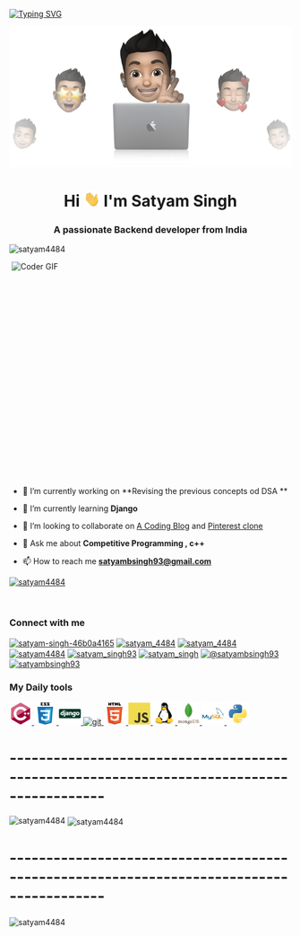 [![Typing SVG](https://readme-typing-svg.herokuapp.com?color=1A93F7&size=25&center=true&width=600&lines=Welcome+to+My+Repository+!+Do+Contribute+)](https://git.io/typing-svg)

<p align="center"><img src="https://raw.githubusercontent.com/KevinPatel04/KevinPatel04/master/cover-thompson.png"></p>
<h1 align="center">Hi <img src="https://github.com/ankitwarbhe/ankitwarbhe/blob/master/Hi.gif" width="29px"> I'm Satyam Singh</h1>
<h3 align="center">A passionate Backend developer from India</h3>


<p align="left"> <img src="https://komarev.com/ghpvc/?username=satyam4484&label=Profile%20views&color=0e75b6&style=flat" alt="satyam4484" /> </p>
<img align="right" src="https://github.com/ankitwarbhe/ankitwarbhe/blob/master/developer.gif" alt="Coder GIF" width="500" height="400">

- 🔭 I’m currently working on **Revising the previous concepts od DSA **

- 🌱 I’m currently learning **Django**

- 👯 I’m looking to collaborate on [A Coding Blog](https://github.com/satyam4484/A_Coding_Blog) and [Pinterest clone](https://github.com/satyam4484/Pinterest---clone)

- 💬 Ask me about **Competitive Programming , c++**

- 📫 How to reach me **satyambsingh93@gmail.com**



<p align="left"> <a href="https://github.com/ryo-ma/github-profile-trophy"><img src="https://github-profile-trophy.vercel.app/?username=satyam4484" alt="satyam4484" /></a> </p>

<p align="left"> <a href="https://twitter.com/" target="blank"><img src="https://img.shields.io/twitter/follow/?logo=twitter&style=for-the-badge" alt="" /></a> </p>

<h3 align="left">Connect with me</h3>
<p align="left">
<a href="https://linkedin.com/in/satyam-singh-46b0a4165" target="blank"><img align="center" src="https://raw.githubusercontent.com/rahuldkjain/github-profile-readme-generator/master/src/images/icons/Social/linked-in-alt.svg" alt="satyam-singh-46b0a4165" height="30" width="40" /></a>
<a href="https://instagram.com/satyam_4484" target="blank"><img align="center" src="https://raw.githubusercontent.com/rahuldkjain/github-profile-readme-generator/master/src/images/icons/Social/instagram.svg" alt="satyam_4484" height="30" width="40" /></a>
<a href="https://www.codechef.com/users/satyam_4484" target="blank"><img align="center" src="https://cdn.jsdelivr.net/npm/simple-icons@3.1.0/icons/codechef.svg" alt="satyam_4484" height="30" width="40" /></a>
<a href="https://www.hackerrank.com/satyam4484" target="blank"><img align="center" src="https://raw.githubusercontent.com/rahuldkjain/github-profile-readme-generator/master/src/images/icons/Social/hackerrank.svg" alt="satyam4484" height="30" width="40" /></a>
<a href="https://codeforces.com/profile/satyam_singh93" target="blank"><img align="center" src="https://cdn.jsdelivr.net/npm/simple-icons@3.0.1/icons/codeforces.svg" alt="satyam_singh93" height="30" width="40" /></a>
<a href="https://www.leetcode.com/satyam_singh" target="blank"><img align="center" src="https://raw.githubusercontent.com/rahuldkjain/github-profile-readme-generator/master/src/images/icons/Social/leet-code.svg" alt="satyam_singh" height="30" width="40" /></a>
<a href="https://www.hackerearth.com/@satyambsingh93" target="blank"><img align="center" src="https://raw.githubusercontent.com/rahuldkjain/github-profile-readme-generator/master/src/images/icons/Social/hackerearth.svg" alt="@satyambsingh93" height="30" width="40" /></a>
<a href="https://auth.geeksforgeeks.org/user/satyambsingh93" target="blank"><img align="center" src="https://raw.githubusercontent.com/rahuldkjain/github-profile-readme-generator/master/src/images/icons/Social/geeks-for-geeks.svg" alt="satyambsingh93" height="30" width="40" /></a>
</p>

<h3 align="left">My Daily tools </h3>
<p align="left"> <a href="https://www.w3schools.com/cpp/" target="_blank"> <img src="https://raw.githubusercontent.com/devicons/devicon/master/icons/cplusplus/cplusplus-original.svg" alt="cplusplus" width="40" height="40"/> </a> <a href="https://www.w3schools.com/css/" target="_blank"> <img src="https://raw.githubusercontent.com/devicons/devicon/master/icons/css3/css3-original-wordmark.svg" alt="css3" width="40" height="40"/> </a> <a href="https://www.djangoproject.com/" target="_blank"> <img src="https://raw.githubusercontent.com/devicons/devicon/master/icons/django/django-original.svg" alt="django" width="40" height="40"/> </a> <a href="https://git-scm.com/" target="_blank"> <img src="https://www.vectorlogo.zone/logos/git-scm/git-scm-icon.svg" alt="git" width="40" height="40"/> </a> <a href="https://www.w3.org/html/" target="_blank"> <img src="https://raw.githubusercontent.com/devicons/devicon/master/icons/html5/html5-original-wordmark.svg" alt="html5" width="40" height="40"/> </a> <a href="https://developer.mozilla.org/en-US/docs/Web/JavaScript" target="_blank"> <img src="https://raw.githubusercontent.com/devicons/devicon/master/icons/javascript/javascript-original.svg" alt="javascript" width="40" height="40"/> </a> <a href="https://www.linux.org/" target="_blank"> <img src="https://raw.githubusercontent.com/devicons/devicon/master/icons/linux/linux-original.svg" alt="linux" width="40" height="40"/> </a> <a href="https://www.mongodb.com/" target="_blank"> <img src="https://raw.githubusercontent.com/devicons/devicon/master/icons/mongodb/mongodb-original-wordmark.svg" alt="mongodb" width="40" height="40"/> </a> <a href="https://www.mysql.com/" target="_blank"> <img src="https://raw.githubusercontent.com/devicons/devicon/master/icons/mysql/mysql-original-wordmark.svg" alt="mysql" width="40" height="40"/> </a> <a href="https://www.python.org" target="_blank"> <img src="https://raw.githubusercontent.com/devicons/devicon/master/icons/python/python-original.svg" alt="python" width="40" height="40"/> </a> </p>

# -----------------------------------------------------------------------------------------
<p><img align="left" src="https://github-readme-stats.vercel.app/api/top-langs?username=satyam4484&show_icons=true&locale=en&layout=compact" alt="satyam4484" /></p>

<p>&nbsp;<img align="center" src="https://github-readme-stats.vercel.app/api?username=satyam4484&show_icons=true&locale=en" alt="satyam4484" /></p>

# -----------------------------------------------------------------------------------------
<p><img align="center" src="https://github-readme-streak-stats.herokuapp.com/?user=satyam4484&" alt="satyam4484" /></p>
